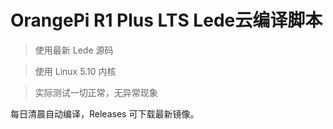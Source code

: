 # OrangePi R1 Plus LTS Lede云编译脚本

> 使用最新 Lede 源码

> 使用 Linux 5.10 内核

> 实际测试一切正常，无异常现象

每日清晨自动编译，Releases 可下载最新镜像。
